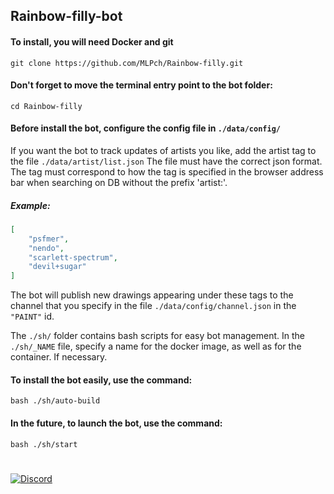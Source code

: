 ## Rainbow-filly-bot

#### To install, you will need Docker and git
```text
git clone https://github.com/MLPch/Rainbow-filly.git
```

#### Don't forget to move the terminal entry point to the bot folder:
```text
cd Rainbow-filly
```

#### Before install the bot, configure the config file in `./data/config/`

If you want the bot to track updates of artists you like, add the artist tag to the file `./data/artist/list.json`
The file must have the correct json format.
The tag must correspond to how the tag is specified in the browser address bar when searching on DB without the prefix 'artist:'.

##### Example:
```json
[
	"psfmer",
	"nendo",
	"scarlett-spectrum",
	"devil+sugar"
]
```

The bot will publish new drawings appearing under these tags to the channel that you specify in the file `./data/config/channel.json` in the `"PAINT"` id.

The `./sh/` folder contains bash scripts for easy bot management. 
In the `./sh/_NAME` file, specify a name for the docker image, as well as for the container. If necessary.

#### To install the bot easily, use the command:
```text
bash ./sh/auto-build
```
#### In the future, to launch the bot, use the command:
```text
bash ./sh/start
```
###
#
<p align="left">
    <a href="https://discord.gg/wGPRmEcQ6s">
        <img src="https://img.shields.io/discord/736277452481101954?color=5865F2&label=Discord&logoColor=5805F4&style=for-the-badge" alt="Discord">
</p>
